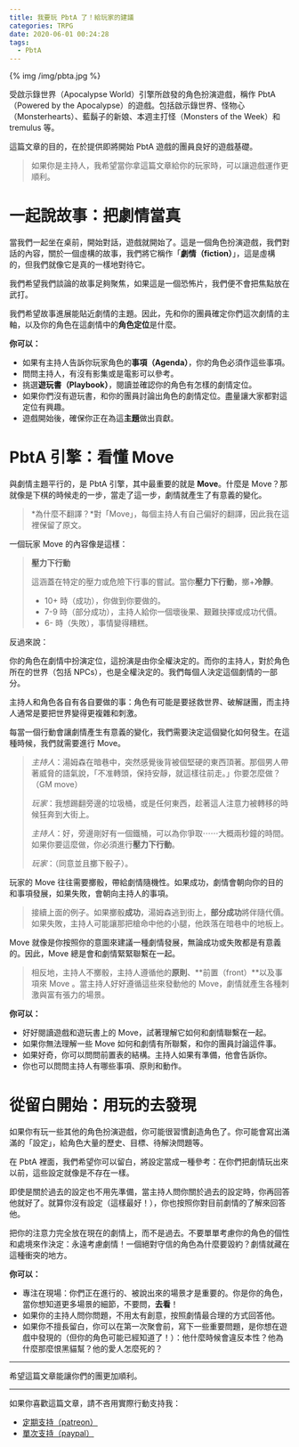 ```yaml
---
title: 我要玩 PbtA 了！給玩家的建議
categories: TRPG
date: 2020-06-01 00:24:28
tags:
  - PbtA
---
```


{% img /img/pbta.jpg %}

受啟示錄世界（Apocalypse World）引擎所啟發的角色扮演遊戲，稱作 PbtA （Powered by the Apocalypse）的遊戲。包括啟示錄世界、怪物心（Monsterhearts）、藍鬍子的新娘、本週主打怪（Monsters of the Week）和 tremulus 等。

這篇文章的目的，在於提供即將開始 PbtA 遊戲的團員良好的遊戲基礎。

<!--more-->

> 如果你是主持人，我希望當你拿這篇文章給你的玩家時，可以讓遊戲運作更順利。

# 一起說故事：把劇情當真

當我們一起坐在桌前，開始對話，遊戲就開始了。這是一個角色扮演遊戲，我們對話的內容，關於一個虛構的故事，我們將它稱作「**劇情（fiction）**」，這是虛構的，但我們就像它是真的一樣地對待它。

我們希望我們談論的故事足夠聚焦，如果這是一個恐怖片，我們便不會把焦點放在武打。

我們希望故事進展能貼近劇情的主題。因此，先和你的團員確定你們這次劇情的主軸，以及你的角色在這劇情中的**角色定位**是什麼。

**你可以：**

* 如果有主持人告訴你玩家角色的**事項（Agenda）**，你的角色必須作這些事項。
* 問問主持人，有沒有影集或是電影可以參考。
* 挑選**遊玩書（Playbook）**，閱讀並確認你的角色有怎樣的劇情定位。
* 如果你們沒有遊玩書，和你的團員討論出角色的劇情定位。盡量讓大家都對這定位有興趣。
* 遊戲開始後，確保你正在為這**主題**做出貢獻。

# PbtA 引擎：看懂 Move 

與劇情主題平行的，是 PbtA 引擎，其中最重要的就是 **Move**。什麼是 Move？那就像是下棋的時候走的一步，當走了這一步，劇情就產生了有意義的變化。

> *為什麼不翻譯？*對「Move」，每個主持人有自己偏好的翻譯，因此我在這裡保留了原文。

一個玩家 Move 的內容像是這樣：

> **壓力下行動**
> 
> 這涵蓋在特定的壓力或危險下行事的嘗試。當你**壓力下行動**，擲+**冷靜**。
> 
> * 10+ 時（成功），你做到你要做的。
> * 7-9 時（部分成功），主持人給你一個壞後果、艱難抉擇或成功代價。
> * 6- 時（失敗），事情變得糟糕。

反過來說：

你的角色在劇情中扮演定位，這扮演是由你全權決定的。而你的主持人，對於角色所在的世界（包括 NPCs），也是全權決定的。我們每個人決定這個劇情的一部分。

主持人和角色各自有各自要做的事：角色有可能是要拯救世界、破解謎團，而主持人通常是要把世界變得更複雜和刺激。

每當一個行動會讓劇情產生有意義的變化，我們需要決定這個變化如何發生。在這種時候，我們就需要進行 Move。

> *主持人*：湯姆森在暗巷中，突然感覺後背被個堅硬的東西頂著。那個男人帶著威脅的語氣說，「不准轉頭，保持安靜，就這樣往前走。」你要怎麼做？（GM move）
> 
> *玩家*：我想踢翻旁邊的垃圾桶，或是任何東西，趁著這人注意力被轉移的時候狂奔到大街上。
> 
> *主持人*：好，旁邊剛好有一個鐵桶，可以為你爭取⋯⋯大概兩秒鐘的時間。如果你要這麼做，你必須進行**壓力下行動**。
> 
> *玩家*：（同意並且擲下骰子）。

玩家的 Move 往往需要擲骰，帶給劇情隨機性。如果成功，劇情會朝向你的目的和事項發展，如果失敗，會朝向主持人的事項。

> 接續上面的例子。如果擲骰**成功**，湯姆森逃到街上，**部分成功**將伴隨代價。如果失敗，主持人可能讓那把槍命中他的小腿，他跌落在暗巷中的地板上。

Move 就像是你按照你的意圖來建議一種劇情發展，無論成功或失敗都是有意義的。因此，Move 總是會和劇情緊緊聯繫在一起。

> 相反地，主持人不擲骰，主持人遵循他的**原則**、**前置（front）**以及事項來  Move 。當主持人好好遵循這些來發動他的 Move，劇情就產生各種刺激與富有張力的場景。

**你可以：**

* 好好閱讀遊戲和遊玩書上的 Move，試著理解它如何和劇情聯繫在一起。
* 如果你無法理解一些 Move 如何和劇情有所聯繫，和你的團員討論這件事。
* 如果好奇，你可以問問前置表的結構。主持人如果有準備，他會告訴你。
* 你也可以問問主持人有哪些事項、原則和動作。

# 從留白開始：用玩的去發現

如果你有玩一些其他的角色扮演遊戲，你可能很習慣創造角色了。你可能會寫出滿滿的「設定」，給角色大量的歷史、目標、待解決問題等。

在 PbtA 裡面，我們希望你可以留白，將設定當成一種參考：在你們把劇情玩出來以前，這些設定就像是不存在一樣。

即使是關於過去的設定也不用先準備，當主持人問你關於過去的設定時，你再回答他就好了。就算你沒有設定（這樣最好！），你也按照你對目前劇情的了解來回答他。

把你的注意力完全放在現在的劇情上，而不是過去。不要單單考慮你的角色的個性和處境來作決定：永遠考慮劇情！一個絕對守信的角色為什麼要毀約？劇情就藏在這種衝突的地方。

**你可以：**

* 專注在現場：你們正在進行的、被說出來的場景才是重要的。你是你的角色，當你想知道更多場景的細節，不要問，**去看**！
* 如果你的主持人問你問題，不用太有創意，按照劇情最合理的方式回答他。
* 如果你不擅長留白，你可以在第一次聚會前，寫下一些重要問題，是你想在遊戲中發現的（但你的角色可能已經知道了！）：他什麼時候會違反本性？他為什麼那麼恨黑貓幫？他的愛人怎麼死的？

---

希望這篇文章能讓你們的團更加順利。

---

如果你喜歡這篇文章，請不吝用實際行動支持我：

* [<i class="fab fa-patreon"></i> 定期支持（patreon）](https://www.patreon.com/weihung)
* [<i class="fab fa-paypal"></i> 單次支持（paypal）](https://www.paypal.com/pools/c/8jLP7Wsi80)